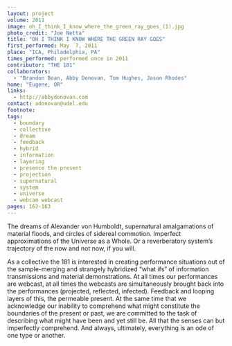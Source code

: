 ```yaml
---
layout: project
volume: 2011
image: oh_I_think_I_know_where_the_green_ray_goes_(1).jpg
photo_credit: "Joe Netta"
title: "OH I THINK I KNOW WHERE THE GREEN RAY GOES"
first_performed: May  7, 2011
place: "ICA, Philadelphia, PA"
times_performed: performed once in 2011
contributor: "THE 181"
collaborators: 
  - "Brandon Boan, Abby Donovan, Tom Hughes, Jason Rhodes"
home: "Eugene, OR"
links: 
  - http://abbydonovan.com
contact: adonovan@udel.edu
footnote: 
tags: 
  - boundary
  - collective
  - dream
  - feedback
  - hybrid
  - information
  - layering
  - presence the present
  - projection
  - supernatural
  - system
  - universe
  - webcam webcast
pages: 162-163
---
```


The dreams of Alexander von Humboldt, supernatural amalgamations of material floods, and circles of sidereal commotion. Imperfect approximations of the Universe as a Whole. Or a reverberatory system’s trajectory of the now and not now, if you will. 

As a collective the 181 is interested in creating performance situations out of the sample-merging and strangely hybridized “what ifs” of information transmissions and material demonstrations. At all times our performances are webcast, at all times the webcasts are simultaneously brought back into the performances (projected, reflected, infected). Feedback and looping layers of this, the permeable present. At the same time that we acknowledge our inability to comprehend what might constitute the boundaries of the present or past, we are committed to the task of describing what might have been and yet still be. All that the senses can but imperfectly comprehend. And always, ultimately, everything is an ode of one type or another.
